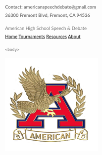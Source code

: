 
<!DOCTYPE html>
<html>
<head>
<title>AHS Speech & Debate</title>
<meta name="viewport" content="width=device-width, initial-scale=1">
<style>
body, html {
  height: 100%;
  margin: 0;
  font: 400 15px/1.8 "Lato", sans-serif;
  color: #777;
}

.bgimg-1, .bgimg-2, .bgimg-3 {
  position: relative;
  opacity: 0.80;
  background-position: center;
  background-repeat: no-repeat;
  background-size: cover;

}
.bgimg-1 {
  background-image: url("https://poster-images.ustudio.com/IkIsMRI48yBl-Y18CS0DC%20-%20BigSpeechPanel.jpg");
  background-attachment: fixed;
  height: 100%;
}

.caption {
  position: absolute;
  left: 0;
  top: 50%;
  width: 100%;
  text-align: center;
  color: #000;
}

.caption span.border {
  background-color: #111;
  color: #fff;
  padding: 18px;
  font-size: 25px;
  letter-spacing: 10px;
}

h3 {
  letter-spacing: 5x;
  text-transform: uppercase;
  font: 20px "Lato", sans-serif;
  color: #111;
}
  position: relative;
}
/*.navbar{
height: 200px; /* Just an example height*/
}
/* Position the navbar container inside the image */
.container {
  position: absolute;
  margin: 20px;
  width: auto;
}

/* The navbar */
.topnav {
  overflow: hidden;
  background-color: #333;
}

/* Navbar links */
.topnav a {
  float: left;
  color: #f2f2f2;
  text-align: center;
  padding: 14px 16px;
  text-decoration: none;
  font-size: 17px;
}

.topnav a:hover {
  background-color: #ddd;
  color: black;
}
.footer {
   position: fixed;
   left: 0;
   bottom: 0;
   width: 100%;
   background-color: red;   color: white;  
   text-align: center;


}
img {
  border-radius: 8px;

}
.center {
  display: block;
  margin-left: auto;
  margin-right: auto;
  width: 17%;
}
</style>
</head>
<div class="footer">
<p>
<strong>Contact: americanspeechdebate@gmail.com <br></strong>
<strong>36300 Fremont Blvd, Fremont, CA 94536</strong>
</p>
</div>
</style>
</head>
<body>

<div class="bgimg-1">
  <div class="caption">
    <span class="border">American High School Speech & Debate</span>
  </div>
<div class="bg-img">
  <div class="container">
    <div class="topnav">
      <a href="#home">Home</a>
      <a href="#tournaments">Tournaments</a>
      <a href="#resources">Resources</a>
      <a href="#about">About</a>
    </div>

    <body>
<img src="pixreal.png" alt="logo" class="center" width="300" height="300" >

</body>
</html>
<div class="bg"></div>

</body>
</footer>
<script>
window.onscroll = function() {myFunction()};

var navbar = document.getElementById("navbar");
var sticky = navbar.offsetTop;

function myFunction() {
  if (window.pageYOffset >= sticky) {
    navbar.classList.add("sticky")
  } else {
    navbar.classList.remove("sticky");
  }
}
</script>
</html>
